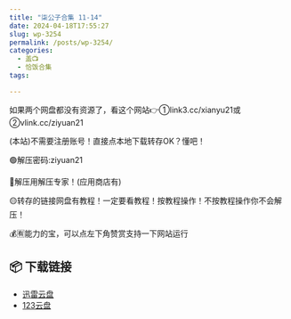 ```yaml
---
title: "柒公子合集 11-14"
date: 2024-04-18T17:55:27
slug: wp-3254
permalink: /posts/wp-3254/
categories:
  - 盖📺
  - 恰饭合集
tags:

---
```


如果两个网盘都没有资源了，看这个网站👉①link3.cc/xianyu21或②vlink.cc/ziyuan21

(本站)不需要注册账号！直接点本地下载转存OK？懂吧！

🟢解压密码:ziyuan21

🔵解压用解压专家！(应用商店有)

🟡转存的链接网盘有教程！一定要看教程！按教程操作！不按教程操作你不会解压！

💰🈶能力的宝，可以点左下角赞赏支持一下网站运行

## 📦 下载链接
- [迅雷云盘](https://blziyuan21.com/pay-download/3254?key=93ee73ddf1&down_id=0)
- [123云盘](https://blziyuan21.com/pay-download/3254?key=93ee73ddf1&down_id=1)

